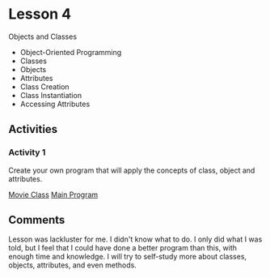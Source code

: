 # Lesson 4

Objects and Classes

- Object-Oriented Programming
- Classes
- Objects
- Attributes
- Class Creation
- Class Instantiation
- Accessing Attributes

## Activities

### Activity 1

Create your own program that will apply the concepts of class, object and attributes.

[Movie Class](/src/lesson7/Movie.java)
[Main Program](/src/lesson7/MovieList.java)

## Comments

Lesson was lackluster for me. I didn't know what to do.
I only did what I was told, but I feel that I could have done a better program than this, with enough time and knowledge. I will try to self-study more about classes, objects, attributes, and even methods.
